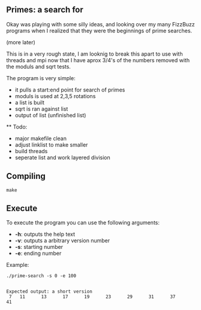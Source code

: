 Primes: a search for
--------------------


Okay was playing with some silly ideas, and looking over my many FizzBuzz programs when I realized that they were the beginnings of prime searches.
 
 (more later)
 
This is in a very rough state,  I am looknig to break this apart to use with threads and mpi now that I have aprox 3/4's of the numbers removed with the moduls and sqrt tests. 




The program is very simple:
 - it pulls a start:end point for search of primes
 - moduls is used at 2,3,5 rotations
 - a list is built
 - sqrt is ran against list 
 - output of list (unfinished list)


**
Todo:
 - major makefile clean
 - adjust linklist to make smaller
 - build threads 
 - seperate list and work layered division




Compiling
---------

```
make
```

Execute
-------

To execute the program you can use the following arguments:
 - **-h**: outputs the help text
 - **-v**: outputs a arbitrary version number
 - **-s**: starting number
 - **-e**: ending number

Example:
```
./prime-search -s 0 -e 100


Expected output: a short version
 7 	 11 	 13 	 17 	 19 	 23 	 29 	 31 	 37 	 41 
```


